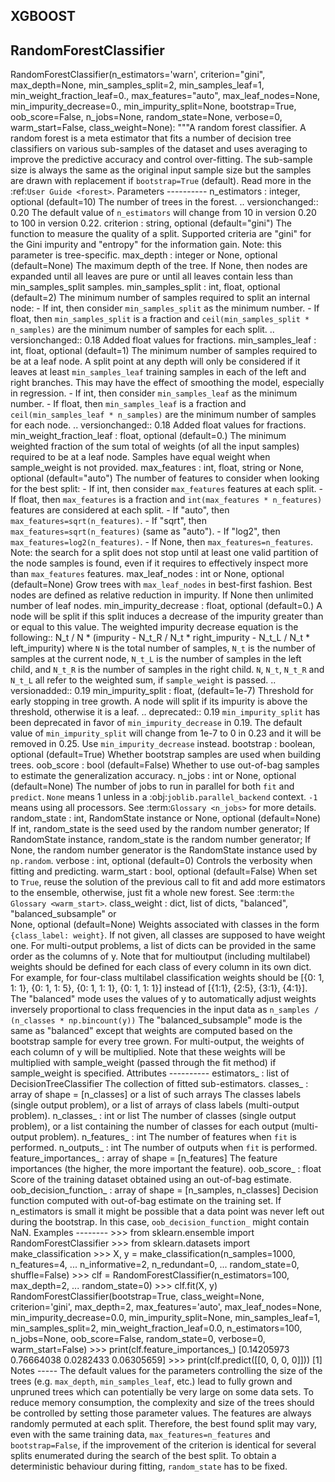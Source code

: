 ## XGBOOST



## RandomForestClassifier
RandomForestClassifier(n_estimators='warn',
                 criterion="gini",
                 max_depth=None,
                 min_samples_split=2,
                 min_samples_leaf=1,
                 min_weight_fraction_leaf=0.,
                 max_features="auto",
                 max_leaf_nodes=None,
				 min_impurity_decrease=0.,
                 min_impurity_split=None,
                 bootstrap=True,
                 oob_score=False,
                 n_jobs=None,
                 random_state=None,
                 verbose=0,
                 warm_start=False,
                 class_weight=None):
    """A random forest classifier.
    A random forest is a meta estimator that fits a number of decision tree
    classifiers on various sub-samples of the dataset and uses averaging to
    improve the predictive accuracy and control over-fitting.
    The sub-sample size is always the same as the original
    input sample size but the samples are drawn with replacement if
    `bootstrap=True` (default).
    Read more in the :ref:`User Guide <forest>`.
    Parameters
    ----------
    n_estimators : integer, optional (default=10)
        The number of trees in the forest.
        .. versionchanged:: 0.20
           The default value of ``n_estimators`` will change from 10 in
           version 0.20 to 100 in version 0.22.
    criterion : string, optional (default="gini")
        The function to measure the quality of a split. Supported criteria are
        "gini" for the Gini impurity and "entropy" for the information gain.
        Note: this parameter is tree-specific.
    max_depth : integer or None, optional (default=None)
        The maximum depth of the tree. If None, then nodes are expanded until
        all leaves are pure or until all leaves contain less than
        min_samples_split samples.
    min_samples_split : int, float, optional (default=2)
        The minimum number of samples required to split an internal node:
        - If int, then consider `min_samples_split` as the minimum number.
        - If float, then `min_samples_split` is a fraction and
          `ceil(min_samples_split * n_samples)` are the minimum
          number of samples for each split.
        .. versionchanged:: 0.18
           Added float values for fractions.
    min_samples_leaf : int, float, optional (default=1)
        The minimum number of samples required to be at a leaf node.
        A split point at any depth will only be considered if it leaves at
        least ``min_samples_leaf`` training samples in each of the left and
        right branches.  This may have the effect of smoothing the model,
        especially in regression.
        - If int, then consider `min_samples_leaf` as the minimum number.
        - If float, then `min_samples_leaf` is a fraction and
          `ceil(min_samples_leaf * n_samples)` are the minimum
          number of samples for each node.
        .. versionchanged:: 0.18
           Added float values for fractions.
    min_weight_fraction_leaf : float, optional (default=0.)
        The minimum weighted fraction of the sum total of weights (of all
        the input samples) required to be at a leaf node. Samples have
        equal weight when sample_weight is not provided.
    max_features : int, float, string or None, optional (default="auto")
        The number of features to consider when looking for the best split:
        - If int, then consider `max_features` features at each split.
        - If float, then `max_features` is a fraction and
          `int(max_features * n_features)` features are considered at each
          split.
        - If "auto", then `max_features=sqrt(n_features)`.
        - If "sqrt", then `max_features=sqrt(n_features)` (same as "auto").
        - If "log2", then `max_features=log2(n_features)`.
        - If None, then `max_features=n_features`.
        Note: the search for a split does not stop until at least one
        valid partition of the node samples is found, even if it requires to
        effectively inspect more than ``max_features`` features.
    max_leaf_nodes : int or None, optional (default=None)
        Grow trees with ``max_leaf_nodes`` in best-first fashion.
        Best nodes are defined as relative reduction in impurity.
        If None then unlimited number of leaf nodes.
    min_impurity_decrease : float, optional (default=0.)
        A node will be split if this split induces a decrease of the impurity
        greater than or equal to this value.
        The weighted impurity decrease equation is the following::
            N_t / N * (impurity - N_t_R / N_t * right_impurity
                                - N_t_L / N_t * left_impurity)
        where ``N`` is the total number of samples, ``N_t`` is the number of
        samples at the current node, ``N_t_L`` is the number of samples in the
        left child, and ``N_t_R`` is the number of samples in the right child.
        ``N``, ``N_t``, ``N_t_R`` and ``N_t_L`` all refer to the weighted sum,
        if ``sample_weight`` is passed.
        .. versionadded:: 0.19
    min_impurity_split : float, (default=1e-7)
        Threshold for early stopping in tree growth. A node will split
        if its impurity is above the threshold, otherwise it is a leaf.
        .. deprecated:: 0.19
           ``min_impurity_split`` has been deprecated in favor of
           ``min_impurity_decrease`` in 0.19. The default value of
           ``min_impurity_split`` will change from 1e-7 to 0 in 0.23 and it
           will be removed in 0.25. Use ``min_impurity_decrease`` instead.
    bootstrap : boolean, optional (default=True)
        Whether bootstrap samples are used when building trees.
    oob_score : bool (default=False)
        Whether to use out-of-bag samples to estimate
        the generalization accuracy.
    n_jobs : int or None, optional (default=None)
        The number of jobs to run in parallel for both `fit` and `predict`.
        ``None`` means 1 unless in a :obj:`joblib.parallel_backend` context.
        ``-1`` means using all processors. See :term:`Glossary <n_jobs>`
        for more details.
    random_state : int, RandomState instance or None, optional (default=None)
        If int, random_state is the seed used by the random number generator;
        If RandomState instance, random_state is the random number generator;
        If None, the random number generator is the RandomState instance used
        by `np.random`.
    verbose : int, optional (default=0)
        Controls the verbosity when fitting and predicting.
    warm_start : bool, optional (default=False)
        When set to ``True``, reuse the solution of the previous call to fit
        and add more estimators to the ensemble, otherwise, just fit a whole
        new forest. See :term:`the Glossary <warm_start>`.
    class_weight : dict, list of dicts, "balanced", "balanced_subsample" or \
    None, optional (default=None)
        Weights associated with classes in the form ``{class_label: weight}``.
        If not given, all classes are supposed to have weight one. For
        multi-output problems, a list of dicts can be provided in the same
        order as the columns of y.
        Note that for multioutput (including multilabel) weights should be
        defined for each class of every column in its own dict. For example,
        for four-class multilabel classification weights should be
        [{0: 1, 1: 1}, {0: 1, 1: 5}, {0: 1, 1: 1}, {0: 1, 1: 1}] instead of
        [{1:1}, {2:5}, {3:1}, {4:1}].
        The "balanced" mode uses the values of y to automatically adjust
        weights inversely proportional to class frequencies in the input data
        as ``n_samples / (n_classes * np.bincount(y))``
        The "balanced_subsample" mode is the same as "balanced" except that
        weights are computed based on the bootstrap sample for every tree
        grown.
        For multi-output, the weights of each column of y will be multiplied.
        Note that these weights will be multiplied with sample_weight (passed
        through the fit method) if sample_weight is specified.
    Attributes
    ----------
    estimators_ : list of DecisionTreeClassifier
        The collection of fitted sub-estimators.
    classes_ : array of shape = [n_classes] or a list of such arrays
        The classes labels (single output problem), or a list of arrays of
        class labels (multi-output problem).
    n_classes_ : int or list
        The number of classes (single output problem), or a list containing the
        number of classes for each output (multi-output problem).
    n_features_ : int
        The number of features when ``fit`` is performed.
    n_outputs_ : int
        The number of outputs when ``fit`` is performed.
    feature_importances_ : array of shape = [n_features]
        The feature importances (the higher, the more important the feature).
    oob_score_ : float
        Score of the training dataset obtained using an out-of-bag estimate.
    oob_decision_function_ : array of shape = [n_samples, n_classes]
        Decision function computed with out-of-bag estimate on the training
        set. If n_estimators is small it might be possible that a data point
        was never left out during the bootstrap. In this case,
        `oob_decision_function_` might contain NaN.
    Examples
    --------
    >>> from sklearn.ensemble import RandomForestClassifier
    >>> from sklearn.datasets import make_classification
    >>> X, y = make_classification(n_samples=1000, n_features=4,
    ...                            n_informative=2, n_redundant=0,
    ...                            random_state=0, shuffle=False)
    >>> clf = RandomForestClassifier(n_estimators=100, max_depth=2,
    ...                              random_state=0)
    >>> clf.fit(X, y)
    RandomForestClassifier(bootstrap=True, class_weight=None, criterion='gini',
                max_depth=2, max_features='auto', max_leaf_nodes=None,
                min_impurity_decrease=0.0, min_impurity_split=None,
                min_samples_leaf=1, min_samples_split=2,
                min_weight_fraction_leaf=0.0, n_estimators=100, n_jobs=None,
                oob_score=False, random_state=0, verbose=0, warm_start=False)
    >>> print(clf.feature_importances_)
    [0.14205973 0.76664038 0.0282433  0.06305659]
    >>> print(clf.predict([[0, 0, 0, 0]]))
    [1]
    Notes
    -----
    The default values for the parameters controlling the size of the trees
    (e.g. ``max_depth``, ``min_samples_leaf``, etc.) lead to fully grown and
    unpruned trees which can potentially be very large on some data sets. To
    reduce memory consumption, the complexity and size of the trees should be
    controlled by setting those parameter values.
    The features are always randomly permuted at each split. Therefore,
    the best found split may vary, even with the same training data,
    ``max_features=n_features`` and ``bootstrap=False``, if the improvement
    of the criterion is identical for several splits enumerated during the
    search of the best split. To obtain a deterministic behaviour during
    fitting, ``random_state`` has to be fixed.

